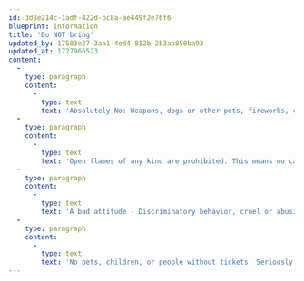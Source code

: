```yaml
---
id: 3d8e214c-1adf-422d-bc8a-ae449f2e76f6
blueprint: information
title: 'Do NOT bring'
updated_by: 17503e27-3aa1-4ed4-812b-2b3ab850ba93
updated_at: 1727966523
content:
  -
    type: paragraph
    content:
      -
        type: text
        text: 'Absolutely No: Weapons, dogs or other pets, fireworks, confetti/glitter, personal sound systems or instruments, glow sticks, etc.'
  -
    type: paragraph
    content:
      -
        type: text
        text: 'Open flames of any kind are prohibited. This means no candles or fires at your campsite, folks. If you prefer to bring and cook your own food, you may use a camp stove, but please, please remember that this area is a tinderbox. Cook on a sturdy flat surface above the ground. Turn your stove off immediately after use. Use good judgment.'
  -
    type: paragraph
    content:
      -
        type: text
        text: 'A bad attitude - Discriminatory behavior, cruel or abusive language, aggression towards others, burdensome entitlement, and leering will get you kicked out and banned from future events.'
  -
    type: paragraph
    content:
      -
        type: text
        text: 'No pets, children, or people without tickets. Seriously, NO DOGS, there are farm dogs on the property that don’t take kindly to unfamiliar animals.'
---
```


